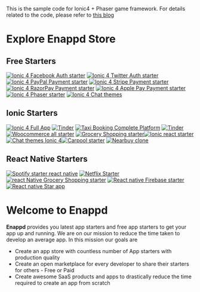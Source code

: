 This is the sample code for Ionic4 + Phaser game framework. For details related to the code, please refer to [this blog](https://medium.com/enappd/how-to-create-mobile-games-pwa-with-ionic4-and-phaser-7fb1e917678e)

# Explore Enappd Store
## Free Starters
[![Ionic 4 Facebook Auth starter](https://www.dropbox.com/s/k3w3qwicc6z2dh7/fb_250x250.jpg?raw=1)](https://store.enappd.com/product/ionic-4-facebook-login-with-firebase/) [![Ionic 4 Twitter Auth starter](https://www.dropbox.com/s/bx8du77d7e0z5z1/twitter_250x250.jpg?raw=1)](https://store.enappd.com/product/ionic-4-twitter-login-with-firebase/) [![Ionic 4 PayPal Payment starter](https://www.dropbox.com/s/91tghp24l5sk2u1/paypal_250x250.jpg?raw=1)](https://store.enappd.com/product/ionic-4-paypal-payment-starter/) [![Ionic 4 Stripe Payment starter](https://www.dropbox.com/s/xpwbaqtvxktj75l/stripe_250x250.jpg?raw=1)](https://store.enappd.com/product/ionic-4-stripe-payment-starter/) [![Ionic 4 RazorPay Payment starter](https://www.dropbox.com/s/2at6kwjupskc01p/razor_250x250.jpg?raw=1)](https://store.enappd.com/product/ionic-4-razorpay-payment-starter/) [![Ionic 4 Apple Pay Payment starter](https://www.dropbox.com/s/shm8xjtvnzquruq/apPay_250x250.jpg?raw=1)](https://store.enappd.com/product/ionic-4-apple-pay-starter/) [![Ionic 4 Phaser starter](https://www.dropbox.com/s/lvy9cnyk8j24f11/phaser_250x250.jpg?raw=1)](https://store.enappd.com/product/ionic-phaser-game-framework-ionic-4/) [![Ionic 4 Chat themes](https://www.dropbox.com/s/hqo1k8mtqjw9e64/250x250.jpg?raw=1)](https://store.enappd.com/product/free-chat-themes-ionic4/)

## Ionic Starters
[![Ionic 4 Full App](https://www.dropbox.com/s/js6o4tyftmhs51f/fullAppV4.jpg?raw=1)](https://store.enappd.com/product/ionic-4-full-app/) [![Tinder](https://www.dropbox.com/s/ifgl1i9rucrgv9c/tinder.jpg?raw=1)](https://store.enappd.com/product/dating-app-starter-ionic4-tinder-clone/) [![Taxi Booking Complete Platform](https://www.dropbox.com/s/ycdiqz2kvqp0goh/taxi-platform.jpg?raw=1)](https://store.enappd.com/product/taxi-booking-complete-platform/) [![Tinder](https://www.dropbox.com/s/lswzbpb7frkeq2i/short-news.jpg?raw=1)](https://store.enappd.com/product/short-viral-news-app-ionic-4/)[![Woocommerce all starter](https://www.dropbox.com/s/91w4h33g4sc75bp/shoppr.jpg?raw=1)](https://store.enappd.com/product/ionic-4-woocommerce-starter/) [![Grocery Shopping starter](https://www.dropbox.com/s/o5b6xmclh9gv3rs/Ionic4-grocery.jpg?raw=1)](https://store.enappd.com/product/grocery-shopping-full-app-ionic-4/)[![Ionic react starter](https://www.dropbox.com/s/uv53dsttgihfcpc/ionic-react.jpg?raw=1)](https://store.enappd.com/product/ionic-react-full-app-capacitor/) [![Chat themes Ionic 4](https://www.dropbox.com/s/l0qqwhglba26i2w/chatter.jpg?raw=1)](https://store.enappd.com/product/chat-themes-ionic4/)[![Carpool starter](https://www.dropbox.com/s/95bfpaamgwcdv8i/carpool-300x190.png?raw=1)](https://store.enappd.com/product/carpool-app-starter/)    [![Nearbuy clone](https://www.dropbox.com/s/795wjwma45n0yum/nearbuy.png?raw=1)](https://store.enappd.com/product/coupon-app-starter-ionic4-nearbuy-clone/) 

## React Native Starters
[![Spotify starter react native](https://www.dropbox.com/s/rvcb7gkf1hc3ehk/audrix-300x200.jpg?raw=1)](https://store.enappd.com/product/spotify-style-music-app-starter/) [![Netflix Starter](https://www.dropbox.com/s/jakjqr984ybuyk2/netflix.jpg?raw=1)](https://store.enappd.com/product/netflix-style-video-streaming-app-starter/) [![react Native Grocery Shopping starter](https://www.dropbox.com/s/taenejrp8mo1th6/RN-grocery.jpg?raw=1)](https://store.enappd.com/product/react-native-grocery-shopping-starter/) [![React native Firebase starter](https://www.dropbox.com/s/isbv2liz5kwpqtx/RN-fire-starter.jpg?raw=1)](https://store.enappd.com/product/react-native-firebase-starter-kit/) [![React native Star app](https://www.dropbox.com/s/g1cvke5g9f6w6sz/star.jpg?raw=1)](https://store.enappd.com/product/react-native-tinder-netflix-whatsapp/)

# Welcome to Enappd

**Enappd** provides you latest app starters and free app starters to get your app up and running. We are on our mission to reduce the time taken to develop an average app. In this mission our goals are 

- Create an app store with countless number of App starters with production quality
- Create an open marketplace for every developer to share their starters for others - Free or Paid
- Create awesome SaaS products and apps to drastically reduce the time required to create an app from scratch

